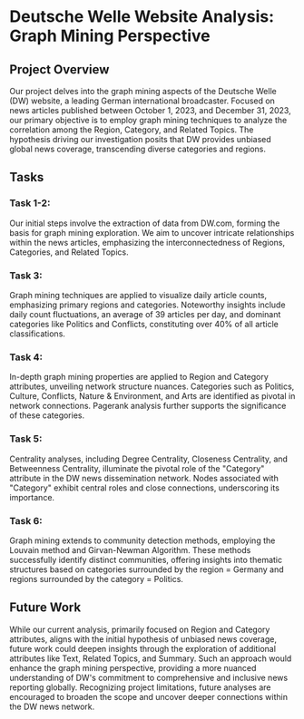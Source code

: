 # Deutsche Welle Website Analysis: Graph Mining Perspective

## Project Overview

Our project delves into the graph mining aspects of the Deutsche Welle (DW) website, a leading German international broadcaster. Focused on news articles published between October 1, 2023, and December 31, 2023, our primary objective is to employ graph mining techniques to analyze the correlation among the Region, Category, and Related Topics. The hypothesis driving our investigation posits that DW provides unbiased global news coverage, transcending diverse categories and regions.

## Tasks

### Task 1-2:

Our initial steps involve the extraction of data from DW.com, forming the basis for graph mining exploration. We aim to uncover intricate relationships within the news articles, emphasizing the interconnectedness of Regions, Categories, and Related Topics.

### Task 3:

Graph mining techniques are applied to visualize daily article counts, emphasizing primary regions and categories. Noteworthy insights include daily count fluctuations, an average of 39 articles per day, and dominant categories like Politics and Conflicts, constituting over 40% of all article classifications.

### Task 4:

In-depth graph mining properties are applied to Region and Category attributes, unveiling network structure nuances. Categories such as Politics, Culture, Conflicts, Nature & Environment, and Arts are identified as pivotal in network connections. Pagerank analysis further supports the significance of these categories.

### Task 5:

Centrality analyses, including Degree Centrality, Closeness Centrality, and Betweenness Centrality, illuminate the pivotal role of the "Category" attribute in the DW news dissemination network. Nodes associated with "Category" exhibit central roles and close connections, underscoring its importance.

### Task 6:

Graph mining extends to community detection methods, employing the Louvain method and Girvan-Newman Algorithm. These methods successfully identify distinct communities, offering insights into thematic structures based on categories surrounded by the region = Germany and regions surrounded by the category = Politics.

## Future Work

While our current analysis, primarily focused on Region and Category attributes, aligns with the initial hypothesis of unbiased news coverage, future work could deepen insights through the exploration of additional attributes like Text, Related Topics, and Summary. Such an approach would enhance the graph mining perspective, providing a more nuanced understanding of DW's commitment to comprehensive and inclusive news reporting globally. Recognizing project limitations, future analyses are encouraged to broaden the scope and uncover deeper connections within the DW news network.